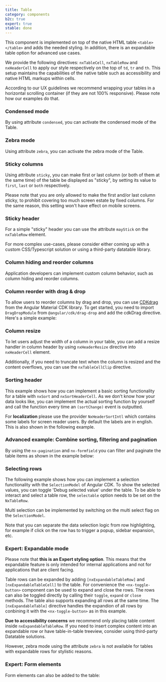 ```yaml
---
title: Table
category: components
b2c: true
expert: true
stable: done
---
```


This component is implemented on top of the native HTML table `<table></table>` and adds the needed styling. In addition, there is an expandable table option for advanced use cases.

We provide the following directives: `nxTableCell`, `nxTableRow` and `nxHeaderCell` to apply our style respectively on the top of `td`, `tr` and `th`. This setup maintains the capabilities of the native table such as accessibility and native HTML markups within cells.

According to our UX guidelines we recommend wrapping your tables in a horizontal scrolling container (if they are not 100% responsive). Please note how our examples do that.

<!-- example(table) -->

### Condensed mode

By using attribute `condensed`, you can activate the condensed mode of the Table.

<!-- example(table-condensed) -->

### Zebra mode

Using attribute `zebra`, you can activate the zebra mode of the Table.

<!-- example(table-zebra) -->

### Sticky columns

Using attribute `sticky`, you can make first or last column (or both of them at the same time) of the table be displayed as "sticky", by setting its value to `first`, `last` or `both` respectively.

Please note that you are only allowed to make the first and/or last column sticky, to prohibit covering too much screen estate by fixed columns. For the same reason, this setting won't have effect on mobile screens.

<!-- example(table-sticky-column) -->

### Sticky header

For a simple "sticky" header you can use the attribute `mayStick` on the `nxTableRow` element.

For more complex use-cases, please consider either coming up with a custom CSS/Typescript solution or using a third-party datatable library.

<!-- example(table-sticky-header) -->

### Column hiding and reorder columns

Application developers can implement custom column behavior, such as column hiding and reorder columns.

<!-- example(table-column-hiding) -->

 ### Column reorder with drag & drop
 To allow users to reorder columns by drag and drop, you can use [CDKdrag](https://material.angular.io/cdk/drag-drop) from the Angular Material CDK library. To get started, you need to import `DragDropModule` from `@angular/cdk/drag-drop` and add the cdkDrag directive. Here's a simple example:
 <!-- example(table-column-reorder) -->

 ### Column resize
 To let users adjust the width of a column in your table, you can add a resize handler in column header by using `nxHeaderResize` directive into `nxHeaderCell` element.

Additionally, if you need to truncate text when the column is resized and the content overflows, you can use the `nxTableCellClip` directive.
 <!-- example(table-column-resize) -->

### Sorting header

This example shows how you can implement a basic sorting functionality for a table with `nxSort` and `nxSortHeaderCell`. As we don't know how your data looks like, you can implement the actual sorting function by yourself and call the function every time an `(sortChange)` event is outputted.

For **localization** please use the provider `NxHeaderSortIntl` which contains some labels for screen reader users. By default the labels are in english. This is also shown in the following example.

<!-- example(table-sorting) -->

### Advanced example: Combine sorting, filtering and pagination

By using the `nx-pagination` and `nx-formfield` you can filter and paginate the table items as shown in the example below:

<!-- example(table-filter-sort-paginate) -->

### Selecting rows

The following example shows how you can implement a selection functionality with the `SelectionModel` of Angular CDK. To show the selected values, you can toggle 'Debug selected value' under the table. To be able to interact and select a table row, the `selectable` option needs to be set on the `NxTableRow`.

<!-- example(table-single-select) -->

Multi selection can be implemented by switching on the multi select flag on the `SelectionModel`.

Note that you can separate the data selection logic from row highlighting, for example if click on the row has to trigger a popup, sidebar expansion, etc.

<!-- example(table-selecting) -->


<div class="docs-expert-container">

### Expert: Expandable mode

Please note that **this is an Expert styling option**. This means that the expandable feature is only intended for internal applications and not for applications that are client facing.

Table rows can be expanded by adding `[nxExpandableTableRow]` and `[nxExpandableTableCell]` to the table. For convenience the `<nx-toggle-button>` component can be used to expand and close the rows. The rows can also be toggled directly by calling their `toggle`, `expand` or `close` methods. The table also supports expanding all rows at the same time. The `[nxExpandableTable]` directive handles the expandion of all rows by conbining it with the `<nx-toggle-button>` as in this example.

**Due to accessibility concerns** we recommend only placing table content inside `nxExpandableTableRow`. If you need to insert complex content into an expandable row or have table-in-table treeview, consider using third-party Datatable solutions.

However, zebra mode using the attribute `zebra` is not available for tables with expandable rows for stylistic reasons.

<!-- example(table-expandable) -->

### Expert: Form elements

Form elements can also be added to the table:

<!-- example(table-form-elements) -->

</div>
